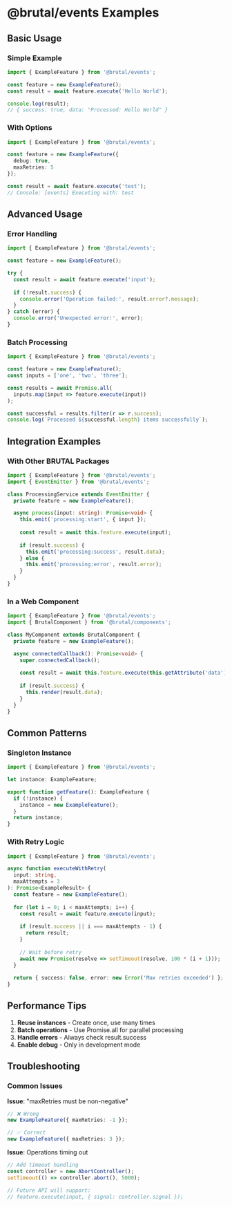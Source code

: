 # @brutal/events Examples

## Basic Usage

### Simple Example

```typescript
import { ExampleFeature } from '@brutal/events';

const feature = new ExampleFeature();
const result = await feature.execute('Hello World');

console.log(result); 
// { success: true, data: "Processed: Hello World" }
```

### With Options

```typescript
import { ExampleFeature } from '@brutal/events';

const feature = new ExampleFeature({
  debug: true,
  maxRetries: 5
});

const result = await feature.execute('test');
// Console: [events] Executing with: test
```

## Advanced Usage

### Error Handling

```typescript
import { ExampleFeature } from '@brutal/events';

const feature = new ExampleFeature();

try {
  const result = await feature.execute('input');
  
  if (!result.success) {
    console.error('Operation failed:', result.error?.message);
  }
} catch (error) {
  console.error('Unexpected error:', error);
}
```

### Batch Processing

```typescript
import { ExampleFeature } from '@brutal/events';

const feature = new ExampleFeature();
const inputs = ['one', 'two', 'three'];

const results = await Promise.all(
  inputs.map(input => feature.execute(input))
);

const successful = results.filter(r => r.success);
console.log(`Processed ${successful.length} items successfully`);
```

## Integration Examples

### With Other BRUTAL Packages

```typescript
import { ExampleFeature } from '@brutal/events';
import { EventEmitter } from '@brutal/events';

class ProcessingService extends EventEmitter {
  private feature = new ExampleFeature();

  async process(input: string): Promise<void> {
    this.emit('processing:start', { input });
    
    const result = await this.feature.execute(input);
    
    if (result.success) {
      this.emit('processing:success', result.data);
    } else {
      this.emit('processing:error', result.error);
    }
  }
}
```

### In a Web Component

```typescript
import { ExampleFeature } from '@brutal/events';
import { BrutalComponent } from '@brutal/components';

class MyComponent extends BrutalComponent {
  private feature = new ExampleFeature();

  async connectedCallback(): Promise<void> {
    super.connectedCallback();
    
    const result = await this.feature.execute(this.getAttribute('data') || '');
    
    if (result.success) {
      this.render(result.data);
    }
  }
}
```

## Common Patterns

### Singleton Instance

```typescript
import { ExampleFeature } from '@brutal/events';

let instance: ExampleFeature;

export function getFeature(): ExampleFeature {
  if (!instance) {
    instance = new ExampleFeature();
  }
  return instance;
}
```

### With Retry Logic

```typescript
import { ExampleFeature } from '@brutal/events';

async function executeWithRetry(
  input: string,
  maxAttempts = 3
): Promise<ExampleResult> {
  const feature = new ExampleFeature();
  
  for (let i = 0; i < maxAttempts; i++) {
    const result = await feature.execute(input);
    
    if (result.success || i === maxAttempts - 1) {
      return result;
    }
    
    // Wait before retry
    await new Promise(resolve => setTimeout(resolve, 100 * (i + 1)));
  }
  
  return { success: false, error: new Error('Max retries exceeded') };
}
```

## Performance Tips

1. **Reuse instances** - Create once, use many times
2. **Batch operations** - Use Promise.all for parallel processing
3. **Handle errors** - Always check result.success
4. **Enable debug** - Only in development mode

## Troubleshooting

### Common Issues

**Issue**: "maxRetries must be non-negative"
```typescript
// ❌ Wrong
new ExampleFeature({ maxRetries: -1 });

// ✅ Correct
new ExampleFeature({ maxRetries: 3 });
```

**Issue**: Operations timing out
```typescript
// Add timeout handling
const controller = new AbortController();
setTimeout(() => controller.abort(), 5000);

// Future API will support:
// feature.execute(input, { signal: controller.signal });
```
